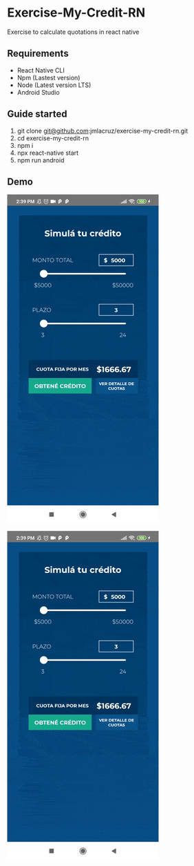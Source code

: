 # Exercise-My-Credit-RN

Exercise to calculate quotations in react native

## Requirements
- React Native CLI
- Npm (Lastest version)
- Node (Latest version LTS)
- Android Studio

## Guide started

1. git clone git@github.com:jmlacruz/exercise-my-credit-rn.git
2. cd exercise-my-credit-rn
3. npm  i
4. npx react-native start
5. npm run android

## Demo
![Demo 1](https://raw.githubusercontent.com/jmlacruz/exercise-my-credit-rn/main/demo/Demo1.gif "Demo 1")

![Demo 1](https://raw.githubusercontent.com/jmlacruz/exercise-my-credit-rn/main/demo/Demo1.gif "Demo 2")
